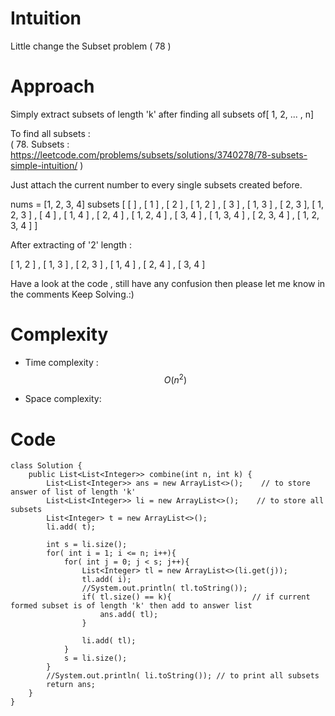 # Intuition
<!-- Describe your first thoughts on how to solve this problem. -->
Little change the Subset problem ( 78 )

# Approach
<!-- Describe your approach to solving the problem. -->
Simply extract subsets of length 'k' after finding all subsets of[ 1, 2, ... , n]

To find all subsets :  
( 78. Subsets : https://leetcode.com/problems/subsets/solutions/3740278/78-subsets-simple-intuition/ )

Just attach the current number to every single subsets created before.

nums = [1, 2, 3, 4]
subsets
[
[ ] ,
[ 1 ] ,
[ 2 ] , [ 1, 2 ] ,
[ 3 ] , [ 1, 3 ] , [ 2, 3 ], [ 1, 2, 3 ] ,
[ 4 ] , [ 1, 4 ] , [ 2, 4 ] , [ 1, 2, 4 ] , [ 3, 4 ] , [ 1, 3, 4 ] , [ 2, 3, 4 ] , [ 1, 2, 3, 4 ]
]

After extracting of '2' length :

[ 1, 2 ] , [ 1, 3 ] , [ 2, 3 ] , [ 1, 4 ] , [ 2, 4 ] , [ 3, 4 ] 


Have a look at the code , still have any confusion then please let me know in the comments
Keep Solving.:)


# Complexity
- Time complexity : $$O(n^2)$$
<!-- Add your time complexity here, e.g. $$O(n)$$ -->

- Space complexity:
<!-- Add your space complexity here, e.g. $$O(n)$$ -->

# Code
```
class Solution {
    public List<List<Integer>> combine(int n, int k) {
        List<List<Integer>> ans = new ArrayList<>();    // to store answer of list of length 'k'
        List<List<Integer>> li = new ArrayList<>();    // to store all subsets
        List<Integer> t = new ArrayList<>();
        li.add( t);

        int s = li.size();
        for( int i = 1; i <= n; i++){
            for( int j = 0; j < s; j++){
                List<Integer> tl = new ArrayList<>(li.get(j));
                tl.add( i);
                //System.out.println( tl.toString());
                if( tl.size() == k){                  // if current formed subset is of length 'k' then add to answer list
                    ans.add( tl);
                }

                li.add( tl);
            }
            s = li.size();
        }
        //System.out.println( li.toString()); // to print all subsets
        return ans;
    }
}
```